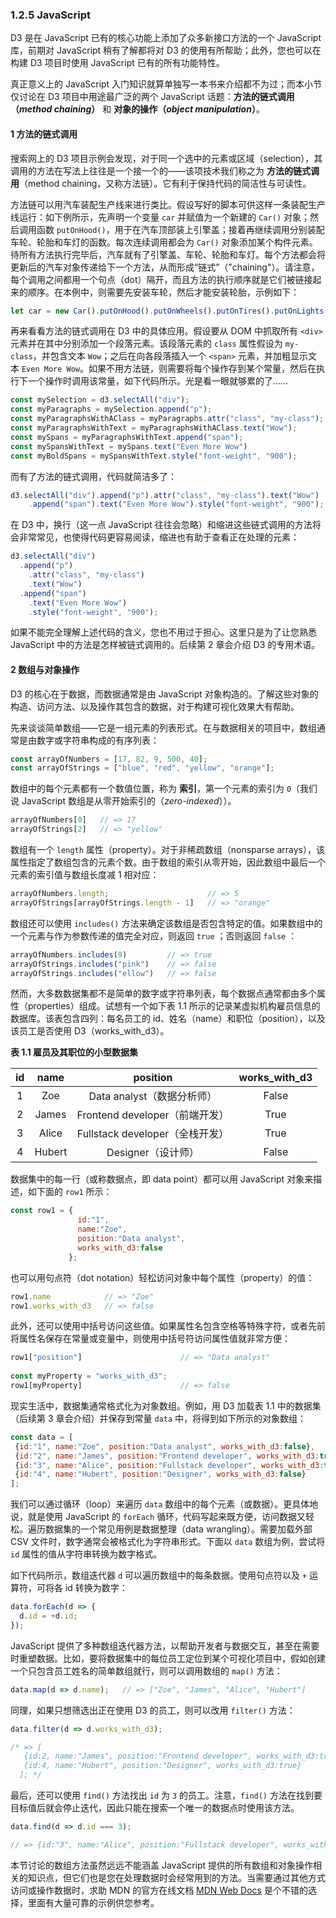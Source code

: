 ### 1.2.5 JavaScript

D3 是在 JavaScript 已有的核心功能上添加了众多新接口方法的一个 JavaScript 库，前期对 JavaScript 稍有了解都将对 D3 的使用有所帮助；此外，您也可以在构建 D3 项目时使用 JavaScript 已有的所有功能特性。

真正意义上的 JavaScript 入门知识就算单独写一本书来介绍都不为过；而本小节仅讨论在 D3 项目中用途最广泛的两个 JavaScript 话题：**方法的链式调用（*method chaining*）** 和 **对象的操作（*object manipulation*）**。

#### 1 方法的链式调用

搜索网上的 D3 项目示例会发现，对于同一个选中的元素或区域（selection），其调用的方法在写法上往往是一个接一个的——该项技术我们称之为 **方法的链式调用**（method chaining，又称方法链）。它有利于保持代码的简洁性与可读性。

方法链可以用汽车装配生产线来进行类比。假设写好的脚本可供这样一条装配生产线运行：如下例所示，先声明一个变量 `car` 并赋值为一个新建的 `Car()` 对象；然后调用函数 `putOnHood()`，用于在汽车顶部装上引擎盖；接着再继续调用分别装配车轮、轮胎和车灯的函数。每次连续调用都会为 `Car()` 对象添加某个构件元素。待所有方法执行完毕后，汽车就有了引擎盖、车轮、轮胎和车灯。每个方法都会将更新后的汽车对象传递给下一个方法，从而形成“链式”（"chaining"）。请注意，每个调用之间都用一个句点（dot）隔开，而且方法的执行顺序就是它们被链接起来的顺序。在本例中，则需要先安装车轮，然后才能安装轮胎，示例如下：

```js
let car = new Car().putOnHood().putOnWheels().putOnTires().putOnLights();
```

再来看看方法的链式调用在 D3 中的具体应用。假设要从 DOM 中抓取所有 `<div>` 元素并在其中分别添加一个段落元素。该段落元素的 `class` 属性假设为 `my-class`，并包含文本 `Wow`；之后在向各段落插入一个 `<span>` 元素，并加粗显示文本 `Even More Wow`。如果不用方法链，则需要将每个操作存到某个常量，然后在执行下一个操作时调用该常量，如下代码所示。光是看一眼就够累的了……

```js
const mySelection = d3.selectAll("div");
const myParagraphs = mySelection.append("p");
const myParagraphsWithAClass = myParagraphs.attr("class", "my-class");
const myParagraphsWithText = myParagraphsWithAClass.text("Wow");
const mySpans = myParagraphsWithText.append("span");
const mySpansWithText = mySpans.text("Even More Wow")
const myBoldSpans = mySpansWithText.style("font-weight", "900");
```

而有了方法的链式调用，代码就简洁多了：

```js
d3.selectAll("div").append("p").attr("class", "my-class").text("Wow")
    .append("span").text("Even More Wow").style("font-weight", "900");
```

在 D3 中，换行（这一点 JavaScript 往往会忽略）和缩进这些链式调用的方法将会非常常见，也使得代码更容易阅读，缩进也有助于查看正在处理的元素：

```js
d3.selectAll("div")
  .append("p")
    .attr("class", "my-class")
    .text("Wow")
  .append("span")
    .text("Even More Wow")
    .style("font-weight", "900");
```

如果不能完全理解上述代码的含义，您也不用过于担心。这里只是为了让您熟悉 JavaScript 中的方法是怎样被链式调用的。后续第 2 章会介绍 D3 的专用术语。

#### 2 数组与对象操作

D3 的核心在于数据，而数据通常是由 JavaScript 对象构造的。了解这些对象的构造、访问方法、以及操作其包含的数据，对于构建可视化效果大有帮助。

先来谈谈简单数组——它是一组元素的列表形式。在与数据相关的项目中，数组通常是由数字或字符串构成的有序列表：

```js
const arrayOfNumbers = [17, 82, 9, 500, 40];
const arrayOfStrings = ["blue", "red", "yellow", "orange"];
```

数组中的每个元素都有一个数值位置，称为 **索引**，第一个元素的索引为 `0`（我们说 JavaScript 数组是从零开始索引的（*zero-indexed*））。

```js
arrayOfNumbers[0]   // => 17
arrayOfStrings[2]   // => "yellow"
```

数组有一个 `length` 属性（property）。对于非稀疏数组（nonsparse arrays），该属性指定了数组包含的元素个数。由于数组的索引从零开始，因此数组中最后一个元素的索引值与数组长度减 1 相对应：

```js
arrayOfNumbers.length;                      // => 5
arrayOfStrings[arrayOfStrings.length - 1]   // => "orange"
```

数组还可以使用 `includes()` 方法来确定该数组是否包含特定的值。如果数组中的一个元素与作为参数传递的值完全对应，则返回 `true` ；否则返回 `false` ：

```js
arrayOfNumbers.includes(9)         // => true
arrayOfStrings.includes("pink")    // => false
arrayOfStrings.includes("ellow")   // => false
```

然而，大多数数据集都不是简单的数字或字符串列表，每个数据点通常都由多个属性（properties）组成。试想有一个如下表 1.1 所示的记录某虚拟机构雇员信息的数据库。该表包含四列：每名员工的 id、姓名（name）和职位（position），以及该员工是否使用 D3（works_with_d3）。

**表 1.1 雇员及其职位的小型数据集**

|  id  |  name  |            position             | works_with_d3 |
| :--: | :----: | :-----------------------------: | :-----------: |
|  1   |  Zoe   |   Data analyst（数据分析师）    |     False     |
|  2   | James  | Frontend developer（前端开发）  |     True      |
|  3   | Alice  | Fullstack developer（全栈开发） |     True      |
|  4   | Hubert |       Designer（设计师）        |     False     |

数据集中的每一行（或称数据点，即 data point）都可以用 JavaScript 对象来描述，如下面的 `row1` 所示：

```js
const row1 = {
               id:"1",
               name:"Zoe",
               position:"Data analyst",
               works_with_d3:false
             };
```

也可以用句点符（dot notation）轻松访问对象中每个属性（property）的值：

```js
row1.name            // => "Zoe"
row1.works_with_d3   // => false
```

此外，还可以使用中括号访问这些值。如果属性名包含空格等特殊字符，或者先前将属性名保存在常量或变量中，则使用中括号符访问属性值就非常方便：

```js
row1["position"]                      // => "Data analyst"
 
const myProperty = "works_with_d3";
row1[myProperty]                      // => false
```

现实生活中，数据集通常格式化为对象数组。例如，用 D3 加载表 1.1 中的数据集（后续第 3 章会介绍）并保存到常量 `data` 中，将得到如下所示的对象数组：

```js
const data = [
 {id:"1", name:"Zoe", position:"Data analyst", works_with_d3:false},
 {id:"2", name:"James", position:"Frontend developer", works_with_d3:true},
 {id:"3", name:"Alice", position:"Fullstack developer", works_with_d3:true},
 {id:"4", name:"Hubert", position:"Designer", works_with_d3:false}
];
```

我们可以通过循环（loop）来遍历 `data` 数组中的每个元素（或数据）。更具体地说，就是使用 JavaScript 的 `forEach` 循环，代码写起来既方便，访问数据又轻松。遍历数据集的一个常见用例是数据整理（data wrangling）。需要加载外部 CSV 文件时，数字通常会被格式化为字符串形式。下面以 `data` 数组为例，尝试将 `id` 属性的值从字符串转换为数字格式。

如下代码所示，数组迭代器 `d` 可以遍历数组中的每条数据。使用句点符以及 `+` 运算符，可将各 id 转换为数字：

```js
data.forEach(d => {
  d.id = +d.id;
});
```

JavaScript 提供了多种数组迭代器方法，以帮助开发者与数据交互，甚至在需要时重塑数据。比如，要将数据集中的每位员工定位到某个可视化项目中，假如创建一个只包含员工姓名的简单数组就行，则可以调用数组的 `map()` 方法：

```js
data.map(d => d.name);   // => ["Zoe", "James", "Alice", "Hubert"]
```

同理，如果只想筛选出正在使用 D3 的员工，则可以改用 `filter()` 方法：

```js
data.filter(d => d.works_with_d3);

/* => [
   {id:2, name:"James", position:"Frontend developer", works_with_d3:true},
   {id:4, name:"Hubert", position:"Designer", works_with_d3:true}
  ]; */
```

最后，还可以使用 `find()` 方法找出 `id` 为 `3` 的员工。注意，`find()` 方法在找到要目标值后就会停止迭代，因此只能在搜索一个唯一的数据点时使用该方法。

```js
data.find(d => d.id === 3);

// => {id:"3", name:"Alice", position:"Fullstack developer", works_with_d3:true}
```

本节讨论的数组方法虽然远远不能涵盖 JavaScript 提供的所有数组和对象操作相关的知识点，但它们也是您在处理数据时会经常用到的方法。当需要通过其他方式访问或操作数据时，求助 MDN 的官方在线文档 [MDN Web Docs](https://developer.mozilla.org/) 是个不错的选择，里面有大量可靠的示例供您参考。